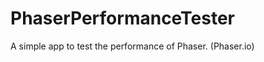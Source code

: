 PhaserPerformanceTester
=======================

A simple app to test the performance of Phaser. (Phaser.io)
